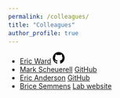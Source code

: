 ```yaml
---
permalink: /colleagues/
title: "Colleagues"
author_profile: true
---
```


* [Eric Ward](https://eric-ward.github.io/) <a href="https://github.com/eric-ward"><img src="/images/github.svg" height="24" width="24"></a>
* [Mark Scheuerell](https://http://faculty.washington.edu/scheuerl/) [GitHub](https://github.com/mdscheuerell)
* [Eric Anderson](http://eriqande.netlify.com/) [GitHub](https://github.com/eriqande)
* [Brice Semmens](http://scrippsscholars.ucsd.edu/bsemmens/biocv) [Lab website](http://www.semmenslab.org/)